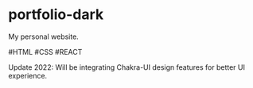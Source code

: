 # portfolio-dark
My personal website.

#HTML
#CSS
#REACT 

Update 2022: Will be integrating Chakra-UI design features for better UI experience.
